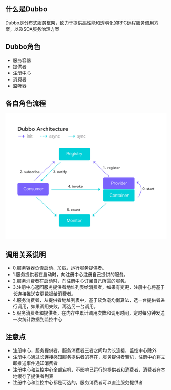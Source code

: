 ## 什么是Dubbo
Dubbo是分布式服务框架，致力于提供高性能和透明化的RPC远程服务调用方案，以及SOA服务治理方案

## Dubbo角色
- 服务容器
- 提供者
- 注册中心
- 消费者
- 监听器

## 各自角色流程
![](/assets/architecture.png)

## 调用关系说明
- 0.服务容器负责启动，加载，运行服务提供者。
- 1.服务提供者在启动时，向注册中心注册自己提供的服务。
- 2.服务消费者在启动时，向注册中心订阅自己所需的服务。
- 3.注册中心返回服务提供者地址列表给消费者，如果有变更，注册中心将基于长连接推送变更数据给消费者。
- 4.服务消费者，从提供者地址列表中，基于软负载均衡算法，选一台提供者进行调用，如果调用失败，再选另一台调用。
- 5.服务消费者和提供者，在内存中累计调用次数和调用时间，定时每分钟发送一次统计数据到监控中心

## 注意点
- 注册中心，服务提供者，服务消费者三者之间均为长连接，监控中心除外
- 注册中心通过长连接感知服务提供者的存在，服务提供者宕机，注册中心将立即推送事件通知消费者
- 注册中心和监控中心全部宕机，不影响已运行的提供者和消费者，消费者在本地缓存了提供者列表
- 注册中心和监控中心都是可选的，服务消费者可以直连服务提供者
